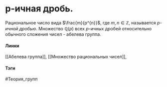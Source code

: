 # p-ичная дробь.
Рациональное число вида $\frac{m}{p^{n}}$, где $m,n\in\mathbb{Z}$, называется $p$-*ичной дробью*. Множество $\mathbb{Q}(p)$ всех $p$-ичных дробей относительно обычного сложения чисел - абелева группа.

#### Линки
[[Абелева группа]], 
[[Множество рациональных чисел]],
#### Тэги 
 #Теория_групп 